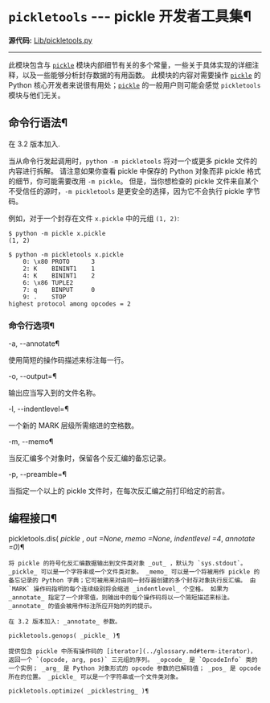 # `pickletools` \--- pickle 开发者工具集¶

**源代码:** [Lib/pickletools.py](https://github.com/python/cpython/tree/3.12/Lib/pickletools.py)

* * *

此模块包含与 [`pickle`](pickle.md#module-pickle "pickle: Convert Python objects to streams of bytes and back.") 模块内部细节有关的多个常量，一些关于具体实现的详细注释，以及一些能够分析封存数据的有用函数。 此模块的内容对需要操作 [`pickle`](pickle.md#module-pickle "pickle: Convert Python objects to streams of bytes and back.") 的 Python 核心开发者来说很有用处；[`pickle`](pickle.md#module-pickle "pickle: Convert Python objects to streams of bytes and back.") 的一般用户则可能会感觉 `pickletools` 模块与他们无关。

## 命令行语法¶

在 3.2 版本加入.

当从命令行发起调用时，`python -m pickletools` 将对一个或更多 pickle 文件的内容进行拆解。 请注意如果你查看 pickle 中保存的 Python 对象而非 pickle 格式的细节，你可能需要改用 `-m pickle`。 但是，当你想检查的 pickle 文件来自某个不受信任的源时，`-m pickletools` 是更安全的选择，因为它不会执行 pickle 字节码。

例如，对于一个封存在文件 `x.pickle` 中的元组 `(1, 2)`:

    
    
~~~
$ python -m pickle x.pickle
(1, 2)

$ python -m pickletools x.pickle
    0: \x80 PROTO      3
    2: K    BININT1    1
    4: K    BININT1    2
    6: \x86 TUPLE2
    7: q    BINPUT     0
    9: .    STOP
highest protocol among opcodes = 2
~~~

### 命令行选项¶

-a, \--annotate¶
    

使用简短的操作码描述来标注每一行。

-o, \--output=<file>¶
    

输出应当写入到的文件名称。

-l, \--indentlevel=<num>¶
    

一个新的 MARK 层级所需缩进的空格数。

-m, \--memo¶
    

当反汇编多个对象时，保留各个反汇编的备忘记录。

-p, \--preamble=<preamble>¶
    

当指定一个以上的 pickle 文件时，在每次反汇编之前打印给定的前言。

## 编程接口¶

pickletools.dis( _pickle_ , _out =None_, _memo =None_, _indentlevel =4_, _annotate =0_)¶

    

~~~
将 pickle 的符号化反汇编数据输出到文件类对象 _out_ ，默认为 `sys.stdout`。 _pickle_ 可以是一个字符串或一个文件类对象。 _memo_ 可以是一个将被用作 pickle 的备忘记录的 Python 字典；它可被用来对由同一封存器创建的多个封存对象执行反汇编。 由 `MARK` 操作码指明的每个连续级别将会缩进 _indentlevel_ 个空格。 如果为 _annotate_ 指定了一个非零值，则输出中的每个操作码将以一个简短描述来标注。 _annotate_ 的值会被用作标注所应开始的列的提示。

在 3.2 版本加入: _annotate_ 参数。

pickletools.genops( _pickle_ )¶
~~~
    

~~~
提供包含 pickle 中所有操作码的 [iterator](../glossary.md#term-iterator)，返回一个 `(opcode, arg, pos)` 三元组的序列。 _opcode_ 是 `OpcodeInfo` 类的一个实例； _arg_ 是 Python 对象形式的 opcode 参数的已解码值； _pos_ 是 opcode 所在的位置。 _pickle_ 可以是一个字符串或一个文件类对象。

pickletools.optimize( _picklestring_ )¶
~~~
    

~~~
